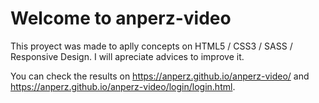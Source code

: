 # Welcome to anperz-video

This proyect was made to aplly concepts on HTML5 / CSS3 / SASS / Responsive Design. I will apreciate advices to improve it. 

You can check the results on https://anperz.github.io/anperz-video/ and https://anperz.github.io/anperz-video/login/login.html. 
